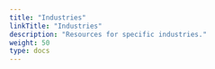 ```yaml
---
title: "Industries"
linkTitle: "Industries"
description: "Resources for specific industries."
weight: 50
type: docs
---
```

